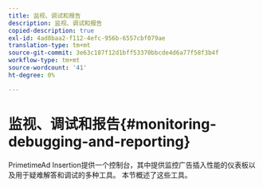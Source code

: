 ```yaml
---
title: 监视、调试和报告
description: 监视、调试和报告
copied-description: true
exl-id: 4ad8baa2-f112-4efc-956b-6557cbf079ae
translation-type: tm+mt
source-git-commit: 3e63c187f12d1bff53370bbcde4d6a77f58f3b4f
workflow-type: tm+mt
source-wordcount: '41'
ht-degree: 0%

---
```


# 监视、调试和报告{#monitoring-debugging-and-reporting}

PrimetimeAd Insertion提供一个控制台，其中提供监控广告插入性能的仪表板以及用于疑难解答和调试的多种工具。 本节概述了这些工具。
